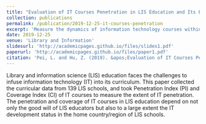```yaml
---
title: "Evaluation of IT Courses Penetration in LIS Education and Its Enlightenments to Curriculum"
collection: publications
permalink: /publication/2019-12-25-it-courses-penetration
excerpt: 'Measure the dynamics of information technology courses within global library and information science curriculum.'
date: 2019-12-25
venue: 'Library and Information'
slidesurl: 'http://academicpages.github.io/files/slides1.pdf'
paperurl: 'http://academicpages.github.io/files/paper1.pdf'
citation: 'Pei, L. and Hu, Z. (2019). &apos;Evaluation of IT Courses Penetration in LIS Education and Its Enlightenments to Curriculum&apos;, <i>Library and Information</i>, 38(6), pp. 52–58 [in Chinese]. doi: 10.11968/tsyqb.1003-6938.2019097.'
---
```


Library and information science (LIS) education faces the challenges to infuse information technology (IT) into its curriculum. This paper collected the curricular data from 139 LIS schools, and took Penetration Index (PI) and Coverage Index (CI) of IT courses to measure the extent of IT penetration. The penetration and coverage of IT courses in LIS education depend on not only the good will of LIS educators but also to a large extent the IT development status in the home country/region of LIS schools.
